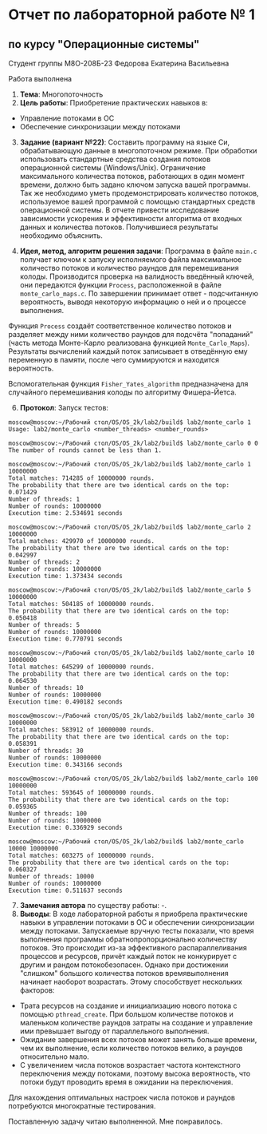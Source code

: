# Отчет по лабораторной работе № 1
## по курсу "Операционные системы"

Студент группы М8О-208Б-23 Федорова Екатерина Васильевна

Работа выполнена 

1. **Тема**: Многопоточность
2. **Цель работы**:
Приобретение практических навыков в:
- Управление потоками в ОС 
- Обеспечение синхронизации между потоками

3. **Задание (вариант №22)**:
Составить программу на языке Си, обрабатывающую данные в многопоточном режиме. При обработки использовать стандартные средства создания потоков операционной системы (Windows/Unix). Ограничение максимального количества потоков, работающих в один момент времени, должно быть задано ключом запуска вашей программы.
Так же необходимо уметь продемонстрировать количество потоков, используемое вашей программой с помощью стандартных средств операционной системы.
В отчете привести исследование зависимости ускорения и эффективности алгоритма от входных данных и количества потоков. Получившиеся результаты необходимо объяснить.

4. **Идея, метод, алгоритм решения задачи**: Программа в файле `main.c` получает ключом к запуску исполняемого файла максимальное количество потоков и количество раундов для перемешивания колоды. Производится проверка на валидность введённый ключей, они передаются функции `Process`, расположенной в файле `monte_carlo_maps.c`. По завершении принимает ответ - подсчитанную вероятность, выводя некоторую информацию о ней и о процессе выполнения. 

Функция `Process` создаёт соответственное количество потоков и разделяет между ними количество раундов для подсчёта "попаданий" (часть метода Монте-Карло реализована функцией `Monte_Carlo_Maps`). Результаты вычислений каждый поток записывает в отведённую ему переменную в памяти, после чего суммируются и находится вероятность.

Вспомогательная функция `Fisher_Yates_algorithm` предназначена для случайного перемешивания колоды по алгоритму Фишера-Йетса.

6. **Протокол**: 
Запуск тестов:
```
moscow@moscow:~/Рабочий стол/OS/OS_2k/lab2/build$ lab2/monte_carlo 1
Usage: lab2/monte_carlo <number_threads> <number_rounds>

moscow@moscow:~/Рабочий стол/OS/OS_2k/lab2/build$ lab2/monte_carlo 0 0
The number of rounds cannot be less than 1.

moscow@moscow:~/Рабочий стол/OS/OS_2k/lab2/build$ lab2/monte_carlo 1 10000000
Total matches: 714285 of 10000000 rounds.
The probability that there are two identical cards on the top: 0.071429
Number of threads: 1
Number of rounds: 10000000
Execution time: 2.534691 seconds

moscow@moscow:~/Рабочий стол/OS/OS_2k/lab2/build$ lab2/monte_carlo 2 10000000
Total matches: 429970 of 10000000 rounds.
The probability that there are two identical cards on the top: 0.042997
Number of threads: 2
Number of rounds: 10000000
Execution time: 1.373434 seconds

moscow@moscow:~/Рабочий стол/OS/OS_2k/lab2/build$ lab2/monte_carlo 5 10000000
Total matches: 504185 of 10000000 rounds.
The probability that there are two identical cards on the top: 0.050418
Number of threads: 5
Number of rounds: 10000000
Execution time: 0.770791 seconds

moscow@moscow:~/Рабочий стол/OS/OS_2k/lab2/build$ lab2/monte_carlo 10 10000000
Total matches: 645299 of 10000000 rounds.
The probability that there are two identical cards on the top: 0.064530
Number of threads: 10
Number of rounds: 10000000
Execution time: 0.490182 seconds

moscow@moscow:~/Рабочий стол/OS/OS_2k/lab2/build$ lab2/monte_carlo 30 10000000
Total matches: 583912 of 10000000 rounds.
The probability that there are two identical cards on the top: 0.058391
Number of threads: 30
Number of rounds: 10000000
Execution time: 0.343166 seconds

moscow@moscow:~/Рабочий стол/OS/OS_2k/lab2/build$ lab2/monte_carlo 100 10000000
Total matches: 593645 of 10000000 rounds.
The probability that there are two identical cards on the top: 0.059365
Number of threads: 100
Number of rounds: 10000000
Execution time: 0.336929 seconds

moscow@moscow:~/Рабочий стол/OS/OS_2k/lab2/build$ lab2/monte_carlo 10000 10000000
Total matches: 603275 of 10000000 rounds.
The probability that there are two identical cards on the top: 0.060327
Number of threads: 10000
Number of rounds: 10000000
Execution time: 0.511637 seconds 
```
7. **Замечания автора** по существу работы: -.
8. **Выводы**: В ходе лабораторной работы я приобрела практические навыки в управлении потоками в ОС и обеспечении синхронизации между потоками. Запускаемые вручную тесты показали, что время выполнения программы обратнопропорционально количеству потоков. Это происходит из-за эффективного распараллеливания процессов и ресурсов, причёт каждый поток не конкурирует с другим и рандом потокобезопасен. Однако при достижении "слишком" большого количества потоков времявыполнения начинает наоборот возрастать. Этому способствует нескольких факторов:
- Трата ресурсов на создание и инициализацию нового потока с помощью `pthread_create`. При большом количестве потоков и маленьком количестве раундов затраты на создание и управление ими превышает выгоду от параллельного выполнения.
- Ожидание завершения всех потоков может занять больше времени, чем их выполнение, если количество потоков велико, а раундов относительно мало.
- С увеличением числа потоков возрастает частота контекстного переключения между потоками, поэтому высока вероятность, что потоки будут проводить время в ожидании на переключения.

Для нахождения оптимальных настроек числа потоков и раундов потребуются многократные тестирования.

 Поставленную задачу читаю выполненной. Мне понравилось.